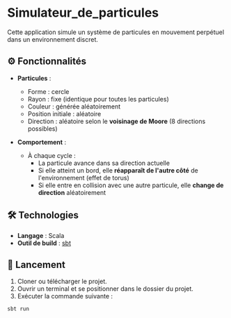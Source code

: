 # Simulateur_de_particules

Cette application simule un système de particules en mouvement perpétuel dans un environnement discret.

## ⚙️ Fonctionnalités

- **Particules** :
  - Forme : cercle
  - Rayon : fixe (identique pour toutes les particules)
  - Couleur : générée aléatoirement
  - Position initiale : aléatoire
  - Direction : aléatoire selon le **voisinage de Moore** (8 directions possibles)

- **Comportement** :
  - À chaque cycle :
    - La particule avance dans sa direction actuelle
    - Si elle atteint un bord, elle **réapparaît de l'autre côté** de l'environnement (effet de torus)
    - Si elle entre en collision avec une autre particule, elle **change de direction** aléatoirement

## 🛠️ Technologies

- **Langage** : Scala
- **Outil de build** : [sbt](https://www.scala-sbt.org/)

## 🚀 Lancement

1. Cloner ou télécharger le projet.
2. Ouvrir un terminal et se positionner dans le dossier du projet.
3. Exécuter la commande suivante :

```bash
sbt run
